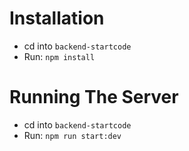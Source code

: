 # Installation
* cd into ``backend-startcode``
* Run: ``npm install``

# Running The Server
* cd into ``backend-startcode``
* Run: ``npm run start:dev``